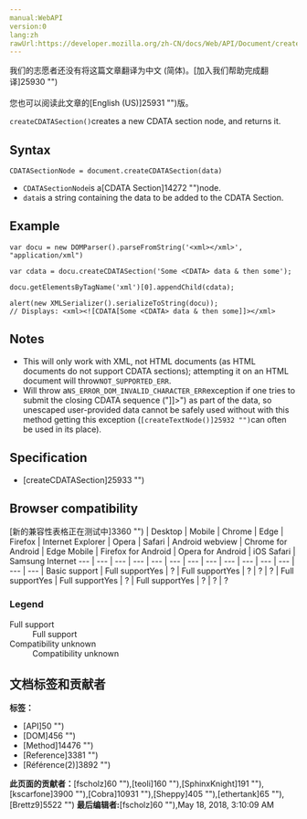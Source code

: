 ```yaml
---
manual:WebAPI
version:0
lang:zh
rawUrl:https://developer.mozilla.org/zh-CN/docs/Web/API/Document/createCDATASection
---
```




<bdi>我们的志愿者还没有将这篇文章翻译为<bdi>中文 (简体)</bdi>。[加入我们帮助完成翻译]25930 "")<br></br>您也可以阅读此文章的[English (US)]25931 "")版。</bdi>






`createCDATASection()`creates a new CDATA section node, and returns it.


## Syntax<a name="Syntax"></a>

```
CDATASectionNode = document.createCDATASection(data) 

```

* `CDATASectionNode`is a[CDATA Section]14272 "")node.
* `data`is a string containing the data to be added to the CDATA Section.

## Example<a name="Example"></a>

```
var docu = new DOMParser().parseFromString('<xml></xml>',  "application/xml")

var cdata = docu.createCDATASection('Some <CDATA> data & then some');

docu.getElementsByTagName('xml')[0].appendChild(cdata);

alert(new XMLSerializer().serializeToString(docu));
// Displays: <xml><![CDATA[Some <CDATA> data & then some]]></xml>
```

## Notes<a name="Notes"></a>

* This will only work with XML, not HTML documents (as HTML documents do not support CDATA sections); attempting it on an HTML document will throw`NOT_SUPPORTED_ERR`.
* Will throw a`NS_ERROR_DOM_INVALID_CHARACTER_ERR`exception if one tries to submit the closing CDATA sequence (&quot;]]&gt;&quot;) as part of the data, so unescaped user-provided data cannot be safely used without with this method getting this exception (`[createTextNode()]25932 "")`can often be used in its place).

## Specification<a name="Specification"></a>

* [createCDATASection]25933 "")

## Browser compatibility<a name="Browser_compatibility"></a>
[新的兼容性表格正在测试中<i></i>]3360 "")
 | <abbr>Desktop<i></i></abbr> | <abbr>Mobile<i></i></abbr> 
 | <abbr>Chrome<i></i></abbr> | <abbr>Edge<i></i></abbr> | <abbr>Firefox<i></i></abbr> | <abbr>Internet Explorer<i></i></abbr> | <abbr>Opera<i></i></abbr> | <abbr>Safari<i></i></abbr> | <abbr>Android webview<i></i></abbr> | <abbr>Chrome for Android<i></i></abbr> | <abbr>Edge Mobile<i></i></abbr> | <abbr>Firefox for Android<i></i></abbr> | <abbr>Opera for Android<i></i></abbr> | <abbr>iOS Safari<i></i></abbr> | <abbr>Samsung Internet<i></i></abbr> 
 ---  |  ---  |  ---  |  ---  |  ---  |  ---  |  ---  |  ---  |  ---  |  ---  |  ---  |  ---  |  ---  |  ---  | 
Basic support | <abbr>Full support</abbr>Yes | <abbr>?</abbr> | <abbr>Full support</abbr>Yes | <abbr>?</abbr> | <abbr>?</abbr> | <abbr>?</abbr> | <abbr>Full support</abbr>Yes | <abbr>Full support</abbr>Yes | <abbr>?</abbr> | <abbr>Full support</abbr>Yes | <abbr>?</abbr> | <abbr>?</abbr> | <abbr>?</abbr> 


### Legend<a name="Legend"></a>
<dl><dt id=''><abbr>Full support</abbr></dt><dd>Full support</dd><dt id=''><abbr>Compatibility unknown</abbr></dt><dd>Compatibility unknown</dd></dl>



## 文档标签和贡献者
**标签：**
* [API]50 "")
* [DOM]456 "")
* [Method]14476 "")
* [Reference]3381 "")
* [Référence(2)]3892 "")

**此页面的贡献者：**[fscholz]60 ""),[teoli]160 ""),[SphinxKnight]191 ""),[kscarfone]3900 ""),[Cobra]10931 ""),[Sheppy]405 ""),[ethertank]65 ""),[Brettz9]5522 "")
**最后编辑者:**[fscholz]60 ""),<time>May 18, 2018, 3:10:09 AM</time>


